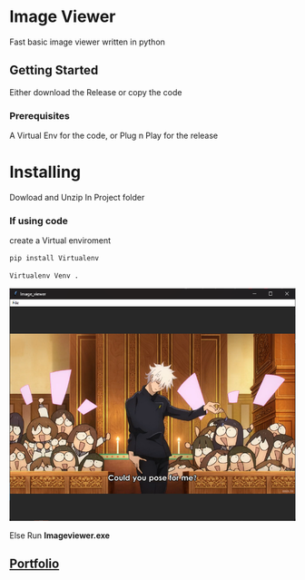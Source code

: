 # Image Viewer

Fast basic image viewer written in python

## Getting Started

Either download the Release or copy the code

### Prerequisites

A Virtual Env for the code, or Plug n Play for the release

# Installing

Dowload and Unzip In Project folder<br>

### If using code


create a Virtual enviroment
```python
pip install Virtualenv
```

```python
Virtualenv Venv .
```


![Myimage](./Images/image.png)


Else Run __Imageviewer.exe__

## [Portfolio](https://github.com/desto4q/Image_viewer/blob/main/Images/Image.png?raw=true)
